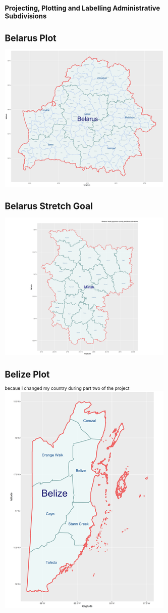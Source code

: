 ## Projecting, Plotting and Labelling Administrative Subdivisions

# Belarus Plot
![belarus plot](BLR_2.png)

# Belarus Stretch Goal
![belarus stretch](BLR_stretch.png)

# Belize Plot
becaue I changed my country during part two of the project
![belize](BLZ_3.png)
